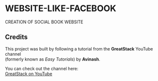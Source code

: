 # WEBSITE-LIKE-FACEBOOK
CREATION OF SOCIAL BOOK WEBSITE
## Credits

This project was built by following a tutorial from the **GreatStack** YouTube channel  
(formerly known as *Easy Tutorials*) by **Avinash**.

You can check out the channel here:  
[GreatStack on YouTube](https://www.youtube.com/@GreatStackDev)
